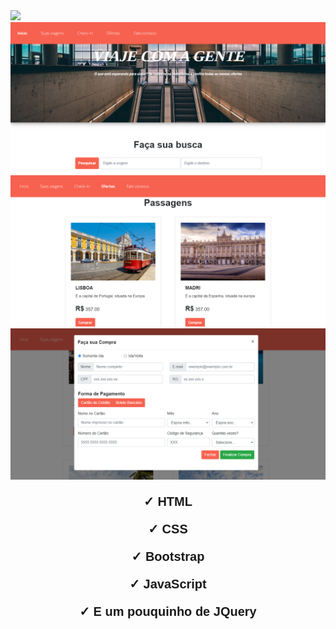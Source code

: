 <img src="images/prints/gif-aerotech.gif">

<img src="images/prints/01.png">
<img src="images/prints/02.png">
<img src="images/prints/03.png">

<div style="text-align: center;">
	<p style="font-size: 1.25rem; font-family: Arial; font-weight: bold;">
		&#10003; HTML
	</p>
	<p style="font-size: 1.25rem; font-family: Arial; font-weight: bold;">
		&#10003; CSS
	</p>
	<p style="font-size: 1.25rem; font-family: Arial; font-weight: bold;">
		&#10003; Bootstrap
	</p>
	<p style="font-size: 1.25rem; font-family: Arial; font-weight: bold;">
		&#10003; JavaScript
	</p>
		<p style="font-size: 1.25rem; font-family: Arial; font-weight: bold;">
		&#10003; E um pouquinho de JQuery
	</p>
</div>
